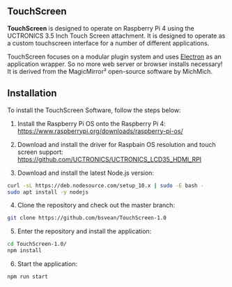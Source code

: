 ## TouchScreen

**TouchScreen** is designed to operate on Raspberry Pi 4 using the UCTRONICS 3.5 Inch Touch Screen attachment. It is designed to operate as a custom touchscreen interface for a number of different applications. 

TouchScreen focuses on a modular plugin system and uses [Electron](http://electron.atom.io/) as an application wrapper. So no more web server or browser installs necessary! It is derived from the MagicMirror² open-source software by MichMich.

## Installation

To install the TouchScreen Software, follow the steps below:

1. Install the Raspberry Pi OS onto the Raspberry Pi 4:
https://www.raspberrypi.org/downloads/raspberry-pi-os/

2. Download and install the driver for Raspbain OS resolution and touch screen support:
https://github.com/UCTRONICS/UCTRONICS_LCD35_HDMI_RPI

3. Download and install the latest Node.js version:
```sh
curl -sL https://deb.nodesource.com/setup_10.x | sudo -E bash -
sudo apt install -y nodejs
```

4. Clone the repository and check out the master branch: 
```sh
git clone https://github.com/bsvean/TouchScreen-1.0
```

5. Enter the repository and install the application:
```sh
cd TouchScreen-1.0/
npm install
```

6. Start the application: 
```sh
npm run start
```
